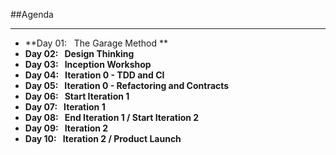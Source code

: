 <!-- .slide: data-background="resources/footer.svg" data-background-size="contain" data-background-position="bottom"  -->

##Agenda
- - -
* **Day 01:&nbsp;&nbsp;&nbsp;The Garage Method ** <!-- .element: style="color:#e0dfe4" -->
* **Day 02:&nbsp;&nbsp;&nbsp;Design Thinking**  <!-- .element: style="color:#e0dfe4" -->
* **Day 03:&nbsp;&nbsp;&nbsp;Inception Workshop** <!-- .element: style="color:#e0dfe4" --> 
* **Day 04:&nbsp;&nbsp;&nbsp;Iteration 0 - TDD and CI** <!-- .element: style="color:#e0dfe4" -->  
* **Day 05:&nbsp;&nbsp;&nbsp;Iteration 0 - Refactoring and Contracts**  <!-- .element: style="color:#e0dfe4" -->   
* **Day 06:&nbsp;&nbsp;&nbsp;Start Iteration 1**  <!-- .element: style="color:#e0dfe4" -->
* **Day 07:&nbsp;&nbsp;&nbsp;Iteration 1**
* **Day 08:&nbsp;&nbsp;&nbsp;End Iteration 1 / Start Iteration 2**  <!-- .element: style="color:#e0dfe4" -->
* **Day 09:&nbsp;&nbsp;&nbsp;Iteration 2**  <!-- .element: style="color:#e0dfe4" -->
* **Day 10:&nbsp;&nbsp;&nbsp;Iteration 2 / Product Launch**  <!-- .element: style="color:#e0dfe4" -->

<aside class="notes">
</aside>

